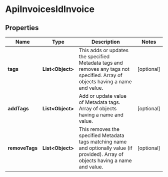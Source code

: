 

# ApiInvoicesIdInvoice

## Properties

Name | Type | Description | Notes
------------ | ------------- | ------------- | -------------
**tags** | **List&lt;Object&gt;** | This adds or updates the specified Metadata tags and removes any tags not specified. Array of objects having a name and value.  |  [optional]
**addTags** | **List&lt;Object&gt;** | Add or update value of Metadata tags. Array of objects having a name and value.  |  [optional]
**removeTags** | **List&lt;Object&gt;** | This removes the specified Metadata tags matching name and optionally value (if provided). Array of objects having a name and value.  |  [optional]



